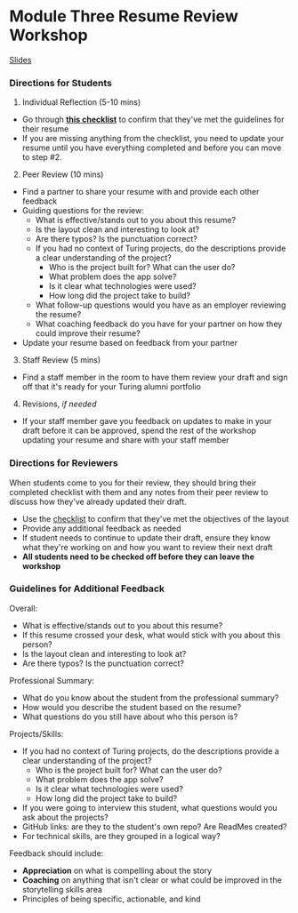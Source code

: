 # Module Three Resume Review Workshop

[Slides](https://docs.google.com/presentation/d/1QVsxi9TL1FQ7QL3w-FA_xnj8iCX095uUcnhJDRvqhiU/edit?usp=sharing)

### Directions for Students

1. Individual Reflection (5-10 mins)
* Go through **[this checklist](https://github.com/turingschool/career-development-curriculum/blob/master/module_three/resume_review_checklist.md)** to confirm that they've met the guidelines for their resume
* If you are missing anything from the checklist, you need to update your resume until you have everything completed and before you can move to step #2. 

2. Peer Review (10 mins)
* Find a partner to share your resume with and provide each other feedback
* Guiding questions for the review:
  * What is effective/stands out to you about this resume? 
  * Is the layout clean and interesting to look at?
  * Are there typos? Is the punctuation correct? 
  * If you had no context of Turing projects, do the descriptions provide a clear understanding of the project?
	* Who is the project built for? What can the user do?
	* What problem does the app solve?
	* Is it clear what technologies were used?
	* How long did the project take to build?
  * What follow-up questions would you have as an employer reviewing the resume?
  * What coaching feedback do you have for your partner on how they could improve their resume?
* Update your resume based on feedback from your partner

3. Staff Review (5 mins)
* Find a staff member in the room to have them review your draft and sign off that it's ready for your Turing alumni portfolio

4. Revisions, *if needed*
* If your staff member gave you feedback on updates to make in your draft before it can be approved, spend the rest of the workshop updating your resume and share with your staff member 

### Directions for Reviewers
When students come to you for their review, they should bring their completed checklist with them and any notes from their peer review to discuss how they've already updated their draft.

* Use the [checklist](https://github.com/turingschool/career-development-curriculum/blob/master/module_three/resume_review_checklist.md) to confirm that they've met the objectives of the layout
* Provide any additional feedback as needed
* If student needs to continue to update their draft, ensure they know what they're working on and how you want to review their next draft
* **All students need to be checked off before they can leave the workshop**

### Guidelines for Additional Feedback
Overall:
* What is effective/stands out to you about this resume? 
* If this resume crossed your desk, what would stick with you about this person?
* Is the layout clean and interesting to look at?
* Are there typos? Is the punctuation correct? 

Professional Summary:
* What do you know about the student from the professional summary? 
* How would you describe the student based on the resume?
* What questions do you still have about who this person is?

Projects/Skills:
* If you had no context of Turing projects, do the descriptions provide a clear understanding of the project?
	* Who is the project built for? What can the user do?
	* What problem does the app solve?
	* Is it clear what technologies were used?
	* How long did the project take to build?
* If you were going to interview this student, what questions would you ask about the projects?
* GitHub links: are they to the student's own repo? Are ReadMes created?
* For technical skills, are they grouped in a logical way? 

Feedback should include:
* **Appreciation** on what is compelling about the story
* **Coaching** on anything that isn't clear or what could be improved in the storytelling skills area 
* Principles of being specific, actionable, and kind 

